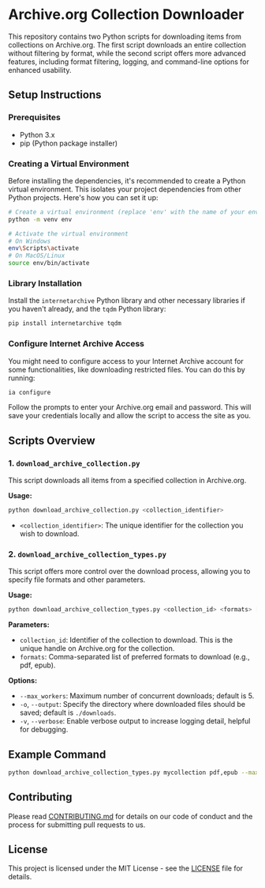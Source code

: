 # Archive.org Collection Downloader

This repository contains two Python scripts for downloading items from collections on Archive.org. The first script downloads an entire collection without filtering by format, while the second script offers more advanced features, including format filtering, logging, and command-line options for enhanced usability.

## Setup Instructions

### Prerequisites

- Python 3.x
- pip (Python package installer)

### Creating a Virtual Environment

Before installing the dependencies, it's recommended to create a Python virtual environment. This isolates your project dependencies from other Python projects. Here's how you can set it up:

```bash
# Create a virtual environment (replace 'env' with the name of your environment)
python -m venv env

# Activate the virtual environment
# On Windows
env\Scripts\activate
# On MacOS/Linux
source env/bin/activate
```

### Library Installation

Install the `internetarchive` Python library and other necessary libraries if you haven't already, and the `tqdm` Python library:

```bash
pip install internetarchive tqdm
```

### Configure Internet Archive Access

You might need to configure access to your Internet Archive account for some functionalities, like downloading restricted files. You can do this by running:

```bash
ia configure
```

Follow the prompts to enter your Archive.org email and password. This will save your credentials locally and allow the script to access the site as you.

## Scripts Overview

### 1. `download_archive_collection.py`

This script downloads all items from a specified collection in Archive.org.

**Usage:**
```bash
python download_archive_collection.py <collection_identifier>
```
- `<collection_identifier>`: The unique identifier for the collection you wish to download.

### 2. `download_archive_collection_types.py`

This script offers more control over the download process, allowing you to specify file formats and other parameters.

**Usage:**
```bash
python download_archive_collection_types.py <collection_id> <formats> [options]
```

**Parameters:**
- `collection_id`: Identifier of the collection to download. This is the unique handle on Archive.org for the collection.
- `formats`: Comma-separated list of preferred formats to download (e.g., pdf, epub).

**Options:**
- `--max_workers`: Maximum number of concurrent downloads; default is 5.
- `-o`, `--output`: Specify the directory where downloaded files should be saved; default is `./downloads`.
- `-v`, `--verbose`: Enable verbose output to increase logging detail, helpful for debugging.

## Example Command
```bash
python download_archive_collection_types.py mycollection pdf,epub --max_workers 10 -o ~/downloads -v
```

## Contributing

Please read [CONTRIBUTING.md](CONTRIBUTING.md) for details on our code of conduct and the process for submitting pull requests to us.

## License

This project is licensed under the MIT License - see the [LICENSE](LICENSE) file for details.